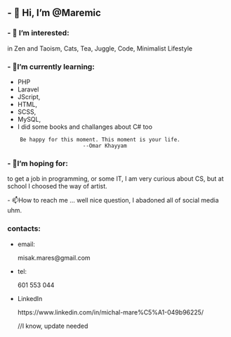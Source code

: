 <h2>
- 👋 Hi, I’m @Maremic
</h2>

<h3>
- 👀 I’m interested:
</h3>
        in Zen and Taoism, Cats, Tea, Juggle, Code, Minimalist Lifestyle
        
<h3>
- 🌱I’m currently learning:
</h3>
		<ul>
        	<li>PHP</li>
		<li>Laravel</li>
        	<li>JScript,</li>
        	<li>HTML,</li>
        	<li>SCSS,</li>
        	<li>MySQL,</li>
        	<li>I did some books and challanges about C# too </li>
        </ul>
		
        
		Be happy for this moment. This moment is your life. 
							--Omar Khayyam
        
<h3>
- 💞️I’m hoping for:
</h3>
        <p>
		to get a job in programming, or some IT, I am very curious about CS, but at school I choosed the way of artist.
		</p>
        
<p>
- 📫How to reach me ... well nice question, I abadoned all of social media uhm.
</p>
        <h3>contacts:</h3>
	<ul>
          <li>
		  <p>email:</p>
            <p>misak.mares@gmail.com</p>
			</li>
          <li>
		  <p>tel:</p>
            <p>601 553 044</p>
			</li>
          <li>
		  <p>LinkedIn</p>
            <p>https://www.linkedin.com/in/michal-mare%C5%A1-049b96225/</p>
			//I know, update needed
			</li>
	</ul>
<!---
Maremic/Maremic is a ✨ special ✨ repository because its `README.md` (this file) appears on your GitHub profile.
You can click the Preview link to take a look at your changes.
--->
